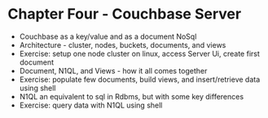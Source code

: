 # Chapter Four - Couchbase Server #

* Couchbase as a key/value and as a document NoSql
* Architecture - cluster, nodes, buckets, documents, and views
* Exercise: setup one node cluster on linux, access Server Ui, create first document
* Document, N1QL, and Views - how it all comes together
* Exercise: populate few documents, build views, and insert/retrieve data using shell
* N1QL an equivalent to sql in Rdbms, but with some key differences
* Exercise: query data with N1QL using shell